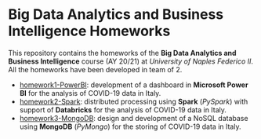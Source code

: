 # Big Data Analytics and Business Intelligence Homeworks
This repository contains the homeworks of the **Big Data Analytics and Business Intelligence** course (AY 20/21) at *University of Naples Federico II*. All the homeworks have been developed in team of 2.

- [homework1-PowerBI](https://github.com/fabiod20/big-data-analytics-and-business-intelligence-homeworks/tree/main/homework1-PowerBI): development of a dashboard in **Microsoft Power BI** for the analysis of COVID-19 data in Italy.
- [homework2-Spark](https://github.com/fabiod20/big-data-analytics-and-business-intelligence-homeworks/tree/main/homework2-Spark): distributed processing using **Spark** (*PySpark*) with support of **Databricks** for the analysis of COVID-19 data in Italy.
- [homework3-MongoDB](https://github.com/fabiod20/big-data-analytics-and-business-intelligence-homeworks/tree/main/homework3-MongoDB): design and development of a NoSQL database using **MongoDB** (*PyMongo*) for the storing of COVID-19 data in Italy.
